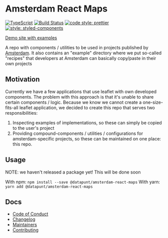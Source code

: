 # Amsterdam React Maps

[![TypeScript](https://badges.frapsoft.com/typescript/version/typescript-next.svg?v=101)](https://github.com/ellerbrock/typescript-badges/)
[![Build Status](https://travis-ci.org/Amsterdam/amsterdam-react-maps.svg?branch=master)](https://travis-ci.org/Amsterdam/amsterdam-react-maps)
[![code style: prettier](https://img.shields.io/badge/code_style-prettier-ff69b4.svg?style=flat-square)](https://github.com/prettier/prettier)
[![style: styled-components](https://img.shields.io/badge/style-%F0%9F%92%85%20styled--components-orange.svg?colorB=daa357&colorA=db748e)](https://github.com/styled-components/styled-components)

[Demo site with examples](https://amsterdam.github.io/amsterdam-react-maps)

A repo with components / utilities to be used in projects published by [Amsterdam](https://github.com/Amsterdam). 
It also contains an "example" directory where we put so-called "recipes" that developers at Amsterdam can basically copy/paste in their own projects

## Motivation

Currently we have a few applications that use leaflet with own developed components. The problem with this approach is that it's unable to share certain components / logic. 
Because we know we cannot create a one-size-fits-all leaflet application, we decided to create this repo that serves two responsibilities:
1. Inspecting examples of implementations, so these can simply be copied to the user's project
2. Providing compound-components / utilities / configurations for amsterdam-specific projects, so these can be maintained on one place: this repo.   

## Usage

NOTE: we haven't released a package yet! This will be done soon

With npm: `npm install --save @datapunt/amsterdam-react-maps`
With yarn: `yarn add @datapunt/amsterdam-react-maps`

## Docs

- [Code of Conduct](./docs/CODE_OF_CONDUCT.md)
- [Changelog](./docs/CHANGELOG.md)
- [Maintainers](./docs/MAINTAINERS.md)
- [Contributing](./docs/CONTRIBUTING.md)
